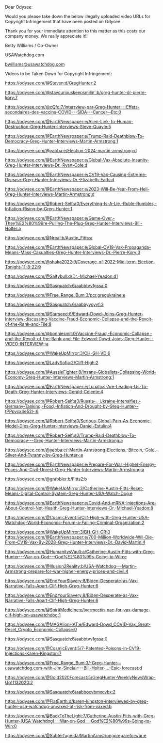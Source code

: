 Dear Odysee:



Would you please take down the below illegally uploaded video URLs for Copyright Infringement that have been posted on Odysee.



Thank you for your immediate attention to this matter as this costs our company money. We really appreciate it!!



Betty Williams / Co-Owner

USAWatchdog.com

bwilliams@usawatchdog.com





Videos to be Taken Down for Copyright Infringement:

https://odysee.com/@Steven:d/GregHunter:2

https://odysee.com/@staycuriouskeepsmilin':b/greg-hunter-dr-pierre-kory:7

https://odysee.com/@cQfd:7/Interrview-par-Greg-Hunter---Effets-secondaires-des-vaccins-COVID---SIDA---Cancer--Etc:0

https://odysee.com/@EarthNewspaper:e/Alien-Link-To-Human-Destruction-Greg-Hunter-Interviews-Steve-Quayle:5

https://odysee.com/@EarthNewspaper:e/Trump-Raid-Deathblow-To-Democracy-Greg-Hunter-Interviews-Martin-Armstrong:1

https://odysee.com/@yabba:e/Election-2024-martin-armstrong:d

https://odysee.com/@EarthNewspaper:e/Global-Vax-Absolute-Insanity-Greg-Hunter-Interviews-Dr.-Ryan-Cole:d

https://odysee.com/@EarthNewspaper:e/CV19-Vax-Causing-Extreme-Disease-Greg-Hunter-Interviews-Dr.-Elizabeth-Eads:d

https://odysee.com/@EarthNewspaper:e/2023-Will-Be-Year-From-Hell-Greg-Hunter-Interviews-Martin-Armstrong:d

https://odysee.com/@Robert-Self:a0/Everything-Is-A-Lie,-Ruble-Rumbles,-Inflation-Rising-by-Greg-Hunter:1

https://odysee.com/@EarthNewspaper:e/Game-Over,-They%E2%80%99re-Pulling-The-Plug-Greg-Hunter-Interviews-Bill-Holter:a

https://odysee.com/@Nreal:b/Austin_Fitts:a

https://odysee.com/@EarthNewspaper:e/Global-CV19-Vax-Propaganda-Means-Mass-Casualties-Greg-Hunter-Interviews-Dr.-Pierre-Kory:3

https://odysee.com/@shaka2022:9/Coverage-of-2022-Mid-term-Election-Tonight-11-8-22:9

https://odysee.com/@Saltybull:d/Dr.-Michael-Yeadon:d1

https://odysee.com/@Sasquatch:6/aabbtvvfgssa:0

https://odysee.com/@Free_Range_Bum:3/pcr.gregukraine:e

https://odysee.com/@Sasquatch:6/aabbyyoyyf:3

https://odysee.com/@Starseed:6/Edward-Dowd-Joins-Greg-Hunter-Interview-discussing-Vaccine-Fraud-Economic-Collapse-and-the-Revolt-of-the-Rank-and-File:8

https://odysee.com/@bonniesmit:0/Vaccine-Fraud,-Economic-Collapse,-and-the-Revolt-of-the-Rank-and-File-Edward-Dowd-Joins-Greg-Hunter--VIDEO-INTERVIEW-:a

https://odysee.com/@WakeUpMirror:3/CH-GH-VD:6

https://odysee.com/@LadySofia:2/Cliff-High:2

https://odysee.com/@AussieFighter:8/Insane-Globalists-Collapsing-World-Economy-Greg-Hunter-Interviews-Martin-Armstrong:1

https://odysee.com/@EarthNewspaper:e/Lunatics-Are-Leading-Us-To-Death-Greg-Hunter-Interviews-Gerald-Celente:4

https://odysee.com/@Robert-Self:a0/Russia-_-Ukraine-Intensifies,-Germany-Tanking,-Food,-Inflation-And-Drought-by-Greg-Hunter--tPPpvcx4e52l-:6

https://odysee.com/@Robert-Self:a0/Serious-Global-Pain-As-Economic-Model-Dies-Greg-Hunter-Interviews-Daniel-Estulin:4

https://odysee.com/@Robert-Self:a0/Trump-Raid-Deathblow-To-Democracy---Greg-Hunter-Interviews-Martin-Armstrong:a

https://odysee.com/@yabba:e/-Martin-Armstrong-Elections,-Bitcoin,-Gold,-Silver-And-Tyranny-by-Greg-Hunter-:e

https://odysee.com/@EarthNewspaper:e/Prepare-For-War,-Higher-Energy-Prices-And-Civil-Unrest-Greg-Hunter-Interviews-Martin-Armstrong:a

https://odysee.com/@grabbler:b/Fitts2:b

https://odysee.com/@WakeUpMirror:3/Catherine-Austin-Fitts-Reset-Means-Digital-Control-System-Greg-Hunter-USA-Watch-Dog:e

https://odysee.com/@EarthNewspaper:e/Covid-And-mRNA-Injections-Are-About-Control-Not-Health-Greg-Hunter-Interviews-Dr.-Michael-Yeadon:8

https://odysee.com/@CosmicEvent:5/Clif-High-with-Greg-Hunter-USA-Watchdog-World-Economic-Forum-a-Failing-Criminal-Organization:2

https://odysee.com/@WakeUpMirror:3/BH-GH-CR:0
https://odysee.com/@EarthNewspaper:e/700-Million-Worldwide-Will-Die-From-CV19-Vax-By-2028-Greg-Hunter-Interviews-Dr.-David-Martin:4

https://odysee.com/@HumanitysVault:a/Catherine-Austin-Fitts-with-Greg-Hunter---War-on-God---God%E2%80%99s-Going-to-Win:e

https://odysee.com/@Illusion2Reality:b/USA-Watchdog---Martin-Armstrong-prepare-for-war-higher-energy-prices-and-civil:4

https://odysee.com/@EndYourSlavery:8/Biden-Desperate-as-Vax-Narrative-Falls-Apart-Clif-High-Greg-Hunter:6

https://odysee.com/@EndYourSlavery:8/Biden-Desperate-as-Vax-Narrative-Falls-Apart-Clif-High-Greg-Hunter:6

https://odysee.com/@SpiritMedicine:e/ivermectin-nac-for-vax-damage-clif-high-on-usawatchdog:1

https://odysee.com/@MAGAlionHAT:e/Edward-Dowd_COVID-Vax_Great-Reset_Crypto_Economic-Collapse:0

https://odysee.com/@Sasquatch:6/aabbtvvfgssa:0

https://odysee.com/@CosmicEvent:5/7-Patented-Poisons-in-CV19-Injections-Karen-Kingston:7

https://odysee.com/@Free_Range_Bum:3/-Greg-Hunter--usawatchdog.com-with-Jim-Sinclair---Bill-Holter-...-Epic-forecast:d

https://odysee.com/@Gold2020Forecast:5/GregHunter-WeeklyNewsWrap-Up11132020:2

https://odysee.com/@Sasquatch:6/aabbocvbmxcvbx:2

https://odysee.com/@FlatEarth:d/karen-kingston-interviewed-by-greg-hunter-usa-watchdog-unvaxed-at-risk-from-vaxed:b

https://odysee.com/@BackToTheLight:7/Catherine-Austin-Fitts-with-Greg-Hunter-(USA-Watchdog)---War-on-God---God%E2%80%99s-Going-to-Win:0

https://odysee.com/@Subterfuge:da/MartinArmstrongprepareforwar:e
